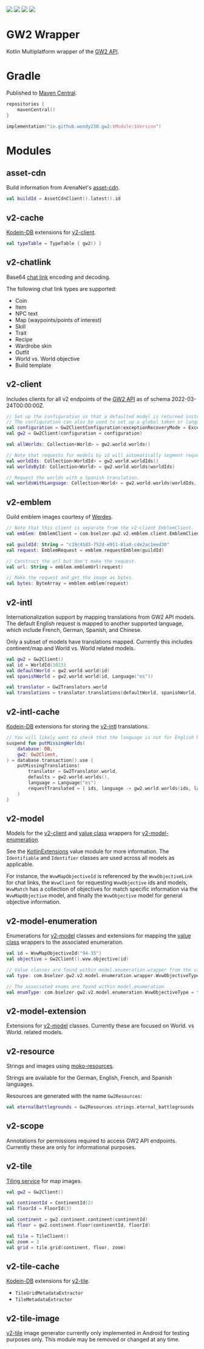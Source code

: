 ![](https://img.shields.io/badge/targets-Android%2FJVM-informational)
![](https://img.shields.io/github/v/release/Woody230/GW2Wrapper)
[![](https://img.shields.io/maven-central/v/io.github.woody230.gw2/v2-client)](https://search.maven.org/search?q=io.github.woody230.gw2)
![](https://img.shields.io/github/license/Woody230/GW2Wrapper)

# GW2 Wrapper

Kotlin Multiplatform wrapper of the [GW2 API](https://wiki.guildwars2.com/wiki/API:Main).

# Gradle
Published to [Maven Central](https://search.maven.org/search?q=io.github.woody230.gw2).

```kotlin
repositories {
    mavenCentral()
}
```

```kotlin
implementation("io.github.woody230.gw2:$Module:$Version")
```

# Modules

## asset-cdn
Build information from ArenaNet's [asset-cdn](http://assetcdn.101.arenanetworks.com/latest/101).

```kotlin
val buildId = AssetCdnClient().latest().id
```

## v2-cache
[Kodein-DB](https://github.com/Kodein-Framework/Kodein-DB) extensions for [v2-client](#v2-client).

```kotlin
val typeTable = TypeTable { gw2() }
```

## v2-chatlink
Base64 [chat link](https://wiki.guildwars2.com/wiki/Chat_link_format) encoding and decoding.

The following chat link types are supported:
* Coin
* Item
* NPC text
* Map (waypoints/points of interest)
* Skill
* Trait
* Recipe
* Wardrobe skin
* Outfit
* World vs. World objective
* Build template

## v2-client
Includes clients for all v2 endpoints of the [GW2 API](https://wiki.guildwars2.com/wiki/API:Main) as of schema 2022-03-24T00:00:00Z.

```kotlin
// Set up the configuration so that a defaulted model is returned instead of throwing an exception when errors occur.
// The configuration can also be used to set up a global token or language.
val configuration = Gw2ClientConfiguration(exceptionRecoveryMode = ExceptionRecoveryMode.DEFAULT)
val gw2 = Gw2Client(configuration = configuration)

val allWorlds: Collection<World> = gw2.world.worlds()

// Note that requests for models by id will automatically segment requests based on the configured page size, which by default set to the maximum value of 200.
val worldIds: Collection<WorldId> = gw2.world.worldIds()
val worldsById: Collection<World> = gw2.world.worlds(worldIds)

// Request the worlds with a Spanish translation.
val worldsWithLanguage: Collection<World> = gw2.world.worlds(worldIds, Language("es"))
```

## v2-emblem
Guild emblem images courtesy of [Werdes](https://emblem.werdes.net/). 

```kotlin
// Note that this client is separate from the v2-client EmblemClient.
val emblem: EmblemClient = com.bselzer.gw2.v2.emblem.client.EmblemClient()

val guildId: String = "c19c41d3-752d-e911-81a8-cde2ac1eed30"
val request: EmblemRequest = emblem.requestEmblem(guildId)

// Construct the url but don't make the request.
val url: String = emblem.emblemUrl(request)

// Make the request and get the image as bytes.
val bytes: ByteArray = emblem.emblem(request)
```

## v2-intl
 Internationalization support by mapping translations from GW2 API models. The default English request is mapped to another supported language, which include French, German, Spanish, and Chinese. 

 Only a subset of models have translations mapped. Currently this includes continent/map and World vs. World related models.

 ```kotlin
 val gw2 = Gw2Client()
 val id = WorldId(1013)
 val defaultWorld = gw2.world.world(id)
 val spanishWorld = gw2.world.world(id, Language("es"))

 val translator = Gw2Translators.world
 val translations = translator.translations(defaultWorld, spanishWorld, "es")
 ```

 ## v2-intl-cache

[Kodein-DB](https://github.com/Kodein-Framework/Kodein-DB) extensions for storing the [v2-intl](#v2-intl) translations.

```kotlin
// You will likely want to check that the language is not for English before trying to request translations.
suspend fun putMissingWorlds(
    database: DB, 
    gw2: Gw2Client,
) = database.transaction().use {
    putMissingTranslations(
        translator = Gw2Translator.world,
        defaults = gw2.world.worlds(),
        language = Language("es")
        requestTranslated = { ids, language -> gw2.world.worlds(ids, language) }
    )
}
```

## v2-model
Models for the [v2-client](#v2-client) and [value class](https://kotlinlang.org/docs/inline-classes.html) wrappers for [v2-model-enumeration](#v2-model-enumeration). 

See the [KotlinExtensions](https://github.com/Woody230/KotlinExtensions) value module for more information. The `Identifiable` and `Identifier` classes are used across all models as applicable. 

For instance, the `WvwMapObjectiveId` is referenced by the `WvwObjectiveLink` for chat links, the `WvwClient` for requesting `WvwObjective` ids and models, `WvwMatch` has a collection of objectives for match specific information via the `WvwMapObjective` model, and finally the `WvwObjective` model for general objective information.

## v2-model-enumeration
Enumerations for [v2-model](#v2-model) classes and extensions for mapping the [value class](https://kotlinlang.org/docs/inline-classes.html) wrappers to the associated enumeration.

```kotlin
val id = WvwMapObjectiveId("94-35")
val objective = Gw2Client().wvw.objective(id)

// Value classes are found within model.enumeration.wrapper from the v2-model module
val type: com.bselzer.gw2.v2.model.enumeration.wrapper.WvwObjectiveType = objective.type

// The associated enums are found within model.enumeration
val enumType: com.bselzer.gw2.v2.model.enumeration.WvwObjectiveType = type.decodeOrNull()
```

## v2-model-extension
Extensions for [v2-model](#v2-model) classes. Currently these are focused on World. vs World. related models.

## v2-resource
Strings and images using [moko-resources](https://github.com/icerockdev/moko-resources). 

Strings are available for the German, English, French, and Spanish languages.

Resources are generated with the name `Gw2Resources`:
```kotlin
val eternalBattlegrounds = Gw2Resources.strings.eternal_battlegrounds
```

## v2-scope
Annotations for permissions required to access GW2 API endpoints.
Currently these are only for informational purposes.

## v2-tile
[Tiling service](https://wiki.guildwars2.com/wiki/API:Tile_service) for map images.

```kotlin
val gw2 = Gw2Client()

val continentId = ContinentId(2)
val floorId = FloorId(3)

val continent = gw2.continent.continent(continentId)
val floor = gw2.continent.floor(continentId, floorId)

val tile = TileClient()
val zoom = 3
val grid = tile.grid(continent, floor, zoom)
```

## v2-tile-cache

[Kodein-DB](https://github.com/Kodein-Framework/Kodein-DB) extensions for [v2-tile](#v2-tile).

* `TileGridMetadataExtractor`
* `TileMetadataExtractor`

## v2-tile-image
[v2-tile](#v2-tile) image generator currently only implemented in Android for testing purposes only. This module may be removed or changed at any time.